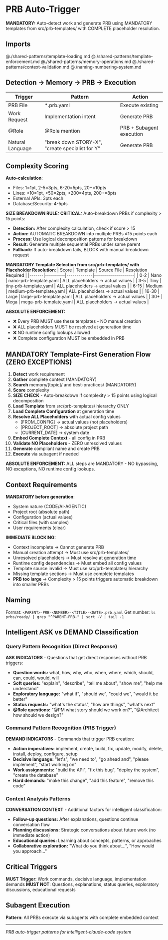 # PRB Auto-Trigger

**MANDATORY:** Auto-detect work and generate PRB using MANDATORY templates from src/prb-templates/ with COMPLETE placeholder resolution.

## Imports
@./shared-patterns/template-loading.md
@./shared-patterns/template-enforcement.md
@./shared-patterns/memory-operations.md
@./shared-patterns/context-validation.md
@./naming-numbering-system.md

## Detection → Memory → PRB → Execution

| Trigger | Pattern | Action |
|---------|---------|--------|
| PRB File | *.prb.yaml | Execute existing |
| Work Request | Implementation intent | Generate PRB |
| @Role | @Role mention | PRB + Subagent execution |
| Natural Language | "break down STORY-X", "create specialist for Y" | Generate PRB |

## Complexity Scoring

**Auto-calculation**:
- Files: 1=1pt, 2-5=3pts, 6-20=5pts, 20+=10pts
- Lines: <10=1pt, <50=2pts, <200=4pts, 200+=8pts
- External APIs: 3pts each
- Database/Security: 4-5pts

**SIZE BREAKDOWN RULE:**
**CRITICAL:** Auto-breakdown PRBs if complexity > 15 points:
- **Detection:** After complexity calculation, check if score > 15
- **Action:** AUTOMATIC BREAKDOWN into multiple PRBs ≤15 points each
- **Process:** Use logical decomposition patterns for breakdown
- **Result:** Generate multiple sequential PRBs under same parent
- **Fallback:** If auto-breakdown fails, BLOCK with manual breakdown request

**MANDATORY Template Selection from src/prb-templates/ with Placeholder Resolution**:
| Score | Template | Source File | Resolution Required |
|-------|----------|-------------|--------------------|
| 0-2 | Nano | nano-prb-template.yaml | ALL placeholders → actual values |
| 3-5 | Tiny | tiny-prb-template.yaml | ALL placeholders → actual values |
| 6-15 | Medium | medium-prb-template.yaml | ALL placeholders → actual values |
| 16-30 | Large | large-prb-template.yaml | ALL placeholders → actual values |
| 30+ | Mega | mega-prb-template.yaml | ALL placeholders → actual values |

**ABSOLUTE ENFORCEMENT:**
- ❌ Every PRB MUST use these templates - NO manual creation
- ❌ ALL placeholders MUST be resolved at generation time
- ❌ NO runtime config lookups allowed
- ❌ Complete configuration MUST be embedded in PRB

## MANDATORY Template-First Generation Flow (ZERO EXCEPTIONS)

1. **Detect** work requirement
2. **Gather** complete context (MANDATORY)
3. **Search** memory/[topic]/ and best-practices/ (MANDATORY)
4. **Score** complexity
5. **SIZE CHECK** - Auto-breakdown if complexity > 15 points using logical decomposition
6. **Load Template** from src/prb-templates/ hierarchy ONLY
7. **Load Complete Configuration** at generation time
8. **Resolve ALL Placeholders** with actual config values
   - [FROM_CONFIG] → actual values (not placeholders)
   - [PROJECT_ROOT] → absolute project path
   - [CURRENT_DATE] → system date
9. **Embed Complete Context** - all config in PRB
10. **Validate NO Placeholders** - ZERO unresolved values
11. **Generate** compliant name and create PRB
12. **Execute** via subagent if needed

**ABSOLUTE ENFORCEMENT:** ALL steps are MANDATORY - NO bypassing, NO exceptions, NO runtime config lookups.

## Context Requirements

**MANDATORY before generation**:
- System nature (CODE/AI-AGENTIC)
- Project root (absolute path)
- Configuration (actual values)
- Critical files (with samples)
- User requirements (clear)

**IMMEDIATE BLOCKING:**
- Context incomplete → Cannot generate PRB
- Manual creation attempt → Must use src/prb-templates/
- Unresolved placeholders → Must resolve at generation time
- Runtime config dependencies → Must embed all config values
- Template source invalid → Must use src/prb-templates/ hierarchy
- Missing template sections → Must use complete templates
- **PRB too large** → Complexity > 15 points triggers automatic breakdown into smaller PRBs

## Naming

Format: `<PARENT>-PRB-<NUMBER>-<TITLE>-<DATE>.prb.yaml`
Get number: `ls prbs/ready/ | grep "^PARENT-PRB-" | sort -V | tail -1`

## Intelligent ASK vs DEMAND Classification

### Query Pattern Recognition (Direct Response)
**ASK INDICATORS** - Questions that get direct responses without PRB triggers:
- **Question words:** what, how, why, who, when, where, which, should, can, could, would, will
- **Soft queries:** "explain", "describe", "tell me about", "show me", "help me understand"
- **Exploratory language:** "what if", "should we", "could we", "would it be better"
- **Status requests:** "what's the status", "how are things", "what's next"
- **@Role questions:** "@PM what story should we work on?", "@Architect how should we design?"

### Command Pattern Recognition (PRB Trigger)
**DEMAND INDICATORS** - Commands that trigger PRB creation:
- **Action imperatives:** implement, create, build, fix, update, modify, delete, install, deploy, configure, setup
- **Decisive language:** "let's", "we need to", "go ahead and", "please implement", "start working on"
- **Work assignments:** "build the API", "fix this bug", "deploy the system", "create the database"
- **Hard demands:** "make this change", "add this feature", "remove this code"

### Context Analysis Patterns
**CONVERSATION CONTEXT** - Additional factors for intelligent classification:
- **Follow-up questions:** After explanations, questions continue conversation flow
- **Planning discussions:** Strategic conversations about future work (no immediate action)
- **Educational queries:** Learning about concepts, patterns, or approaches
- **Collaborative exploration:** "What do you think about...", "How would you approach..."

## Critical Triggers

**MUST Trigger**: Work commands, decisive language, implementation demands
**MUST NOT**: Questions, explanations, status queries, exploratory discussions, educational requests

## Subagent Execution

**Pattern**: All PRBs execute via subagents with complete embedded context

---
*PRB auto-trigger patterns for intelligent-claude-code system*